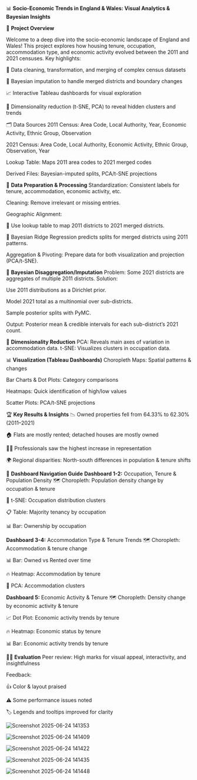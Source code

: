 📊 **Socio-Economic Trends in England & Wales: Visual Analytics & Bayesian Insights**

🚀 **Project Overview**

Welcome to a deep dive into the socio-economic landscape of England and Wales!
This project explores how housing tenure, occupation, accommodation type, and economic activity evolved between the 2011 and 2021 censuses.
Key highlights:

🧹 Data cleaning, transformation, and merging of complex census datasets

🧠 Bayesian imputation to handle merged districts and boundary changes

📈 Interactive Tableau dashboards for visual exploration

🧬 Dimensionality reduction (t-SNE, PCA) to reveal hidden clusters and trends

🗂️ Data Sources
2011 Census: Area Code, Local Authority, Year, Economic Activity, Ethnic Group, Observation

2021 Census: Area Code, Local Authority, Economic Activity, Ethnic Group, Observation, Year

Lookup Table: Maps 2011 area codes to 2021 merged codes

Derived Files: Bayesian-imputed splits, PCA/t-SNE projections

🧹 **Data Preparation & Processing**
Standardization: Consistent labels for tenure, accommodation, economic activity, etc.

Cleaning: Remove irrelevant or missing entries.

Geographic Alignment:

🔄 Use lookup table to map 2011 districts to 2021 merged districts.

🧠 Bayesian Ridge Regression predicts splits for merged districts using 2011 patterns.

Aggregation & Pivoting: Prepare data for both visualization and projection (PCA/t-SNE).

🧠 **Bayesian Disaggregation/Imputation**
Problem: Some 2021 districts are aggregates of multiple 2011 districts.
Solution:

Use 2011 distributions as a Dirichlet prior.

Model 2021 total as a multinomial over sub-districts.

Sample posterior splits with PyMC.

Output: Posterior mean & credible intervals for each sub-district’s 2021 count.

🔬 **Dimensionality Reduction**
PCA: Reveals main axes of variation in accommodation data.
t-SNE: Visualizes clusters in occupation data.

📊 **Visualization (Tableau Dashboards)**
Choropleth Maps: Spatial patterns & changes

Bar Charts & Dot Plots: Category comparisons

Heatmaps: Quick identification of high/low values

Scatter Plots: PCA/t-SNE projections

🏆 **Key Results & Insights**
📉 Owned properties fell from 64.33% to 62.30% (2011–2021)

🏠 Flats are mostly rented; detached houses are mostly owned

👩‍💼 Professionals saw the highest increase in representation

🌍 Regional disparities: North-south differences in population & tenure shifts

📝 **Dashboard Navigation Guide**
**Dashboard 1-2:** Occupation, Tenure & Population Density
🗺️ Choropleth: Population density change by occupation & tenure

🧬 t-SNE: Occupation distribution clusters

📋 Table: Majority tenancy by occupation

📊 Bar: Ownership by occupation

**Dashboard 3-4:** Accommodation Type & Tenure Trends
🗺️ Choropleth: Accommodation & tenure change

📊 Bar: Owned vs Rented over time

🔥 Heatmap: Accommodation by tenure

🧬 PCA: Accommodation clusters

**Dashboard 5:** Economic Activity & Tenure
🗺️ Choropleth: Density change by economic activity & tenure

📈 Dot Plot: Economic activity trends by tenure

🔥 Heatmap: Economic status by tenure

📊 Bar: Economic activity trends by tenure

🧑‍🔬 **Evaluation**
Peer review: High marks for visual appeal, interactivity, and insightfulness

Feedback:

👍 Color & layout praised

⚠️ Some performance issues noted

🏷️ Legends and tooltips improved for clarity

![Screenshot 2025-06-24 141353](https://github.com/user-attachments/assets/6ae29bd6-d894-448a-af75-d56a561fb84b)

![Screenshot 2025-06-24 141409](https://github.com/user-attachments/assets/6ab28d6c-b7d5-4c49-a4d6-e5d9ac83bbff)

![Screenshot 2025-06-24 141422](https://github.com/user-attachments/assets/a605e8eb-4168-4c1f-a0b7-538cbc1a83fa)

![Screenshot 2025-06-24 141435](https://github.com/user-attachments/assets/46266465-fb1e-4663-98d5-1f86a977284b)

![Screenshot 2025-06-24 141448](https://github.com/user-attachments/assets/a5b4c5fc-a1a5-4275-ac14-927a658a42c0)






